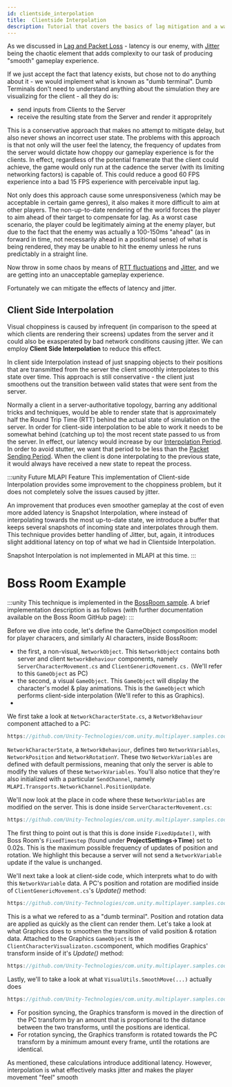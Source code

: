 ```yaml
---
id: clientside_interpolation
title:  Clientside Interpolation
description: Tutorial that covers the basics of lag mitigation and a way to produce smooth gameplay.
---
```


As we discussed in [Lag and Packet Loss](lagandpacketloss.md) - latency is our enemy, with [Jitter](lagandpacketloss#jitter) being the chaotic element that adds complexity to our task of producing "smooth" gameplay experience.

If we just accept the fact that latency exists, but chose not to do anything about it - we would implement what is known as "dumb terminal". Dumb Terminals don't need to understand anything about the simulation they are visualizing for the client - all they do is:

 - send inputs from Clients to the Server
 - receive the resulting state from the Server and render it appropritely

This is a conservative approach that makes no attempt to mitigate delay, but also never shows an incorrect user state. The problems with this approach is that not only will the user feel the latency, the frequency of updates from the server would dictate how choppy our gameplay experience is for the clients. In effect, regardless of the potential framerate that the client could achieve, the game would only run at the cadence the server (with its limiting networking factors) is capable of. This could reduce a good 60 FPS experience into a  bad 15 FPS experience with perceivable input lag.

Not only does this approach cause some unresponsiveness (which may be acceptable in certain game genres), it also makes it more difficult to aim at other players. The non-up-to-date rendering of the world forces the player to aim ahead of their target to compensate for lag. As a worst case scenario, the player could be legitimately aiming at the enemy player, but due to the fact that the enemy was actually a 100-150ms "ahead" (as in forward in time, not necessarily ahead in a positional sense) of what is being rendered, they may be unable to hit the enemy unless he runs predictably in a straight line. 

Now throw in some chaos by means of [RTT fluctuations](lagandpacketloss#round-trip-time-rtt) and [Jitter](lagandpacketloss#jitter), and we are getting into an unacceptable gameplay experience.

Fortunately we can mitigate the effects of latency and jitter.

## Client Side Interpolation

Visual choppiness is caused by infrequent (in comparison to the speed at which clients are rendering their screens) updates from the server and it could also be exasperated by bad network conditions causing jitter. We can employ **Client Side Interpolation** to reduce this effect. 

In client side Interpolation instead of just snapping objects to their positions that are transmitted from the server the client smoothly interpolates to this state over time. This approach is still conservative - the client just smoothens out the transition between valid states that were sent from the server. 

Normally a client in a server-authoritative topology, barring any additional tricks and techniques, would be able to render state that is approximately half the Round Trip Time (RTT) behind the actual state of simulation on the server. In order for client-side interpolation to be able to work it needs to be somewhat behind (catching up to) the most recent state passed to us from the server. In effect, our latency would increase by our [Interpolation Period](../reference/glossary/network-latency-management#interpolation-period).  In order to avoid stutter, we want that period to be less than the [Packet Sending Period](../reference/glossary/network-latency-management#packet-sending-period).  When the client is done interpolating to the previous state, it would always have received a new state to repeat the process. 


:::unity Future MLAPI Feature
This implementation of Client-side Interpolation provides some improvement to the choppiness problem, but it does not completely solve the issues caused by jitter.

An improvement that produces even smoother gameplay at the cost of even more added latency is Snapshot Interpolation, where instead of interpolating towards the most up-to-date state, we introduce a buffer that keeps several snapshots of incoming state and interpolates through them. This technique provides better handling of Jitter, but, again, it introduces slight additional latency on top of what we had in Clientside Interpolation.

Snapshot Interpolation is not implemented in MLAPI at this time.
:::


# Boss Room Example 

:::unity
This technique is implemented in the [BossRoom sample](https://github.com/Unity-Technologies/com.unity.multiplayer.samples.coop/). A brief implementation description is as follows (with further documentation available on the Boss Room GitHub page):
:::

Before we dive into code, let's define the GameObject composition model for player characers, and similarly AI characters, inside BossRoom:
- the first, a non-visual, `NetworkObject`. This `NetworkObject` contains both server and client `NetworkBehaviour` components, namely `ServerCharacterMovement.cs` and `ClientGenericMovement.cs.`
(We'll refer to this `GameObject` as PC)
- the second, a visual `GameObject`. This `GameObject` will display the character's model & play animations. This is the `GameObject` which performs client-side interpolation (We'll refer to this as Graphics).
- 
We first take a look at `NetworkCharacterState.cs`, a `NetworkBehaviour` component attached to a PC:

```csharp reference
https://github.com/Unity-Technologies/com.unity.multiplayer.samples.coop/blob/main/Assets/BossRoom/Scripts/Shared/Game/Entity/NetworkCharacterState.cs#L28-L36
```


`NetworkCharacterState`, a `NetworkBehaviour`, defines two `NetworkVariables`, `NetworkPosition` and `NetworkRotationY`.
These two `NetworkVariables` are defined with default permissions, meaning that only the server is able to modify the values of these `NetworkVariables`.
You'll also notice that they're also initialized with a particular `SendChannel`, namely `MLAPI.Transports.NetworkChannel.PositionUpdate`.

We'll now look at the place in code where these `NetworkVariables` are modified on the server. This is done inside `ServerCharacterMovement.cs`:

```csharp reference
https://github.com/Unity-Technologies/com.unity.multiplayer.samples.coop/blob/main/Assets/BossRoom/Scripts/Server/Game/Character/ServerCharacterMovement.cs#L131-L141
```

The first thing to point out is that this is done inside `FixedUpdate()`, with Boss Room's `FixedTimestep` (found under **ProjectSettings->Time**) set to 0.02s.
This is the maximum possible frequency of updates of position and rotation. We highlight this because a server will not send a `NetworkVariable` update if the value is unchanged.

We'll next take a look at client-side code, which interprets what to do with this `NetworkVariable` data.
A PC's position and rotation are modified inside of `ClientGenericMovement.cs`'s *Update()* method:

```csharp reference
https://github.com/Unity-Technologies/com.unity.multiplayer.samples.coop/blob/main/Assets/BossRoom/Scripts/Client/Game/Character/ClientGenericMovement.cs#L35-L48
```

This is a what we refered to as a "dumb terminal". Position and rotation data are applied as quickly as the client can render them.
Let's take a look at what Graphics does to smoothen the transition of valid position & rotation data. Attached to the Graphics `GameObject` is the `ClientCharacterVisualizaton.cs`component, which modifies Graphics' transform inside of it's *Update()* method:


```csharp reference
https://github.com/Unity-Technologies/com.unity.multiplayer.samples.coop/blob/main/Assets/BossRoom/Scripts/Client/Game/Character/ClientCharacterVisualization.cs#L276-L299
```

Lastly, we'll to take a look at what `VisualUtils.SmoothMove(...)`  actually does

```csharp reference
https://github.com/Unity-Technologies/com.unity.multiplayer.samples.coop/blob/main/Assets/BossRoom/Scripts/Client/Game/Utils/VisualUtils.cs#L22-L64
```

- For position syncing, the Graphics transform is moved in the direction of the PC transform by an amount that is proportional to the distance between the two transforms, until the positions are identical.
- For rotation syncing, the Graphics transform is rotated towards the PC transform by a minimum amount every frame, until the rotations are identical.

As mentioned, these calculations introduce additional latency. However, interpolation is what effectively masks jitter and makes the player movement "feel" smooth